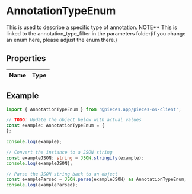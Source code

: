 
# AnnotationTypeEnum

This is used to describe a specific type of annotation. NOTE** This is linked to the annotation_type_filter in the parameters folder(if you change an enum here, please adjust the enum there.)

## Properties

Name | Type
------------ | -------------

## Example

```typescript
import { AnnotationTypeEnum } from '@pieces.app/pieces-os-client';

// TODO: Update the object below with actual values
const example: AnnotationTypeEnum = {
};

console.log(example);

// Convert the instance to a JSON string
const exampleJSON: string = JSON.stringify(example);
console.log(exampleJSON);

// Parse the JSON string back to an object
const exampleParsed = JSON.parse(exampleJSON) as AnnotationTypeEnum;
console.log(exampleParsed);
```


